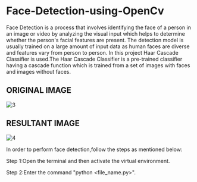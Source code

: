 # Face-Detection-using-OpenCv
Face Detection is a process that involves identifying the face of a person in an image or video by analyzing the visual input which helps to determine whether the person's facial features are present.
The detection model is usually trained on a large amount of input data as human faces are diverse and features vary from person to person.
In this project Haar Cascade Classifier is used.The Haar Cascade Classifier is a pre-trained classifier having a cascade function which is trained from a set of images with faces and images without faces.

ORIGINAL IMAGE 
-
![3](https://github.com/Ja-10/Face-Detection-using-OpenCv/assets/147098779/f5b2e8ac-b1d2-4737-b9ae-2877df0f41c0)

RESULTANT IMAGE
-
![4](https://github.com/Ja-10/Face-Detection-using-OpenCv/assets/147098779/bdb8a444-42cb-4cc8-a9f0-b4b1d25fe913)

In order to perform face detection,follow the steps as mentioned below:

Step 1:Open the terminal and then activate the virtual environment.

Step 2:Enter the command "python <file_name.py>".
